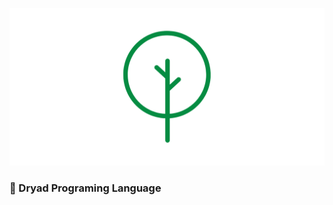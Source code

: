 ![](https://github.com/Dryad-lang/Dryad/blob/main/assets/banner.png?raw=true)
### 🌳 Dryad Programing Language 
